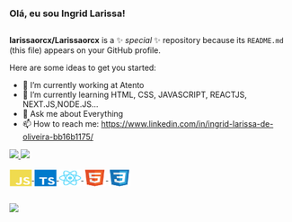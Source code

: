 ### Olá, eu sou Ingrid Larissa!

##

**larissaorcx/Larissaorcx** is a ✨ _special_ ✨ repository because its `README.md` (this file) appears on your GitHub profile.

Here are some ideas to get you started:

- 🔭 I’m currently working at Atento
- 🌱 I’m currently learning HTML, CSS, JAVASCRIPT, REACTJS, NEXT.JS,NODE.JS...
- 💬 Ask me about Everything
- 📫 How to reach me: https://www.linkedin.com/in/ingrid-larissa-de-oliveira-bb16b1175/

<div>
  <a href="https://github.com/larissaorcx">
  <img height="160em" src="https://github-readme-stats.vercel.app/api?username=larissaorcx&theme=synthwave&show_icons=true"/>
  <img height="160em" src="https://github-readme-stats.vercel.app/api/top-langs/?username=larissaorcx&layout=compact&langs_count=7&theme=synthwave"/>
    </div>
  
  <div style="display: inline_block"><br>
  <img align="center" alt="Rafa-Js" height="30" width="40" src="https://raw.githubusercontent.com/devicons/devicon/master/icons/javascript/javascript-plain.svg">
  <img align="center" alt="Rafa-Ts" height="30" width="40" src="https://raw.githubusercontent.com/devicons/devicon/master/icons/typescript/typescript-plain.svg">
  <img align="center" alt="Rafa-React" height="30" width="40" src="https://raw.githubusercontent.com/devicons/devicon/master/icons/react/react-original.svg">
  <img align="center" alt="Rafa-HTML" height="30" width="40" src="https://raw.githubusercontent.com/devicons/devicon/master/icons/html5/html5-original.svg">
  <img align="center" alt="Rafa-CSS" height="30" width="40" src="https://raw.githubusercontent.com/devicons/devicon/master/icons/css3/css3-original.svg">

 ##
 
  <div style="display: inline_block"> 

  <a href="https://www.linkedin.com/in/ingrid-oliveira-bb16b1175/" target="_blank"><img src="https://img.shields.io/badge/-LinkedIn-%230077B5?style=for-the-badge&logo=linkedin&logoColor=white" target="_blank"></a> 
  
 
</div>

